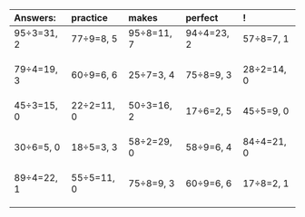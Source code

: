 | Answers: | practice | makes | perfect | ! |
| :--- | :--- | :--- | :--- | :--- |
| 95÷3=31, 2 | 77÷9=8, 5 | 95÷8=11, 7 | 94÷4=23, 2 | 57÷8=7, 1 | 
|   |   |   |   |   | 
|   |   |   |   |   | 
|   |   |   |   |   | 
| 79÷4=19, 3 | 60÷9=6, 6 | 25÷7=3, 4 | 75÷8=9, 3 | 28÷2=14, 0 | 
|   |   |   |   |   | 
|   |   |   |   |   | 
|   |   |   |   |   | 
| 45÷3=15, 0 | 22÷2=11, 0 | 50÷3=16, 2 | 17÷6=2, 5 | 45÷5=9, 0 | 
|   |   |   |   |   | 
|   |   |   |   |   | 
|   |   |   |   |   | 
| 30÷6=5, 0 | 18÷5=3, 3 | 58÷2=29, 0 | 58÷9=6, 4 | 84÷4=21, 0 | 
|   |   |   |   |   | 
|   |   |   |   |   | 
|   |   |   |   |   | 
| 89÷4=22, 1 | 55÷5=11, 0 | 75÷8=9, 3 | 60÷9=6, 6 | 17÷8=2, 1 | 
|   |   |   |   |   | 
|   |   |   |   |   | 
|   |   |   |   |   | 
